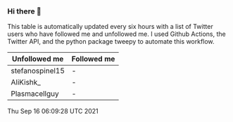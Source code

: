 ### Hi there 👋

This table is automatically updated every six hours with a list of Twitter users who have followed me and unfollowed me. I used Github Actions, the Twitter API, and the python package tweepy to automate this workflow.

| Unfollowed me |  Followed me |
| --- | --- |
|stefanospinel15|-|
|AliKishk_|-|
|Plasmacellguy|-|
Thu Sep 16 06:09:28 UTC 2021
